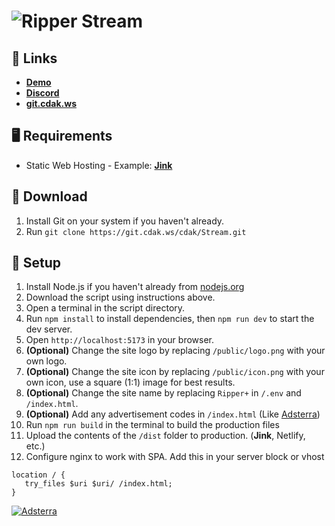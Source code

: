 # ![Ripper Stream](https://i.ibb.co/qrXNkyH/streaming-screenshot-1-2023-12-04.jpg)

## 🔗 Links
- **[Demo](https://fossa.tv)**
- **[Discord](https://discord.com/invite/8tQsDUyqu2)**
- **[git.cdak.ws](https://git.cdak.ws)**

## 🖥️ Requirements
- Static Web Hosting - Example: **[Jink](https://clients.jink.host/link.php?id=5)**

## 📂 Download

1. Install Git on your system if you haven't already.
2. Run `git clone https://git.cdak.ws/cdak/Stream.git`

## 🔧 Setup
1. Install Node.js if you haven't already from [nodejs.org](https://nodejs.org)
2. Download the script using instructions above.
3. Open a terminal in the script directory.
4. Run `npm install` to install dependencies, then `npm run dev` to start the dev server.
5. Open `http://localhost:5173` in your browser.
6. **(Optional)** Change the site logo by replacing `/public/logo.png` with your own logo.
7. **(Optional)** Change the site icon by replacing `/public/icon.png` with your own icon, use a square (1:1) image for best results.
8. **(Optional)** Change the site name by replacing `Ripper+` in `/.env` and `/index.html`.
9. **(Optional)** Add any advertisement codes in `/index.html` (Like [Adsterra](https://beta.publishers.adsterra.com/referral/fMYMsgM7NM))
10. Run `npm run build` in the terminal to build the production files
11. Upload the contents of the `/dist` folder to production. (**Jink**, Netlify, etc.)
12. Configure nginx to work with SPA. Add this in your server block or vhost

```nginx
location / {
   try_files $uri $uri/ /index.html;
}
```

[![Adsterra](https://landings-cdn.adsterratech.com/referralBanners/gif/468x60_adsterra_reff.gif)](https://beta.publishers.adsterra.com/referral/fMYMsgM7NM)
